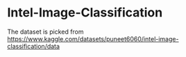 # Intel-Image-Classification

The dataset is picked from https://www.kaggle.com/datasets/puneet6060/intel-image-classification/data
